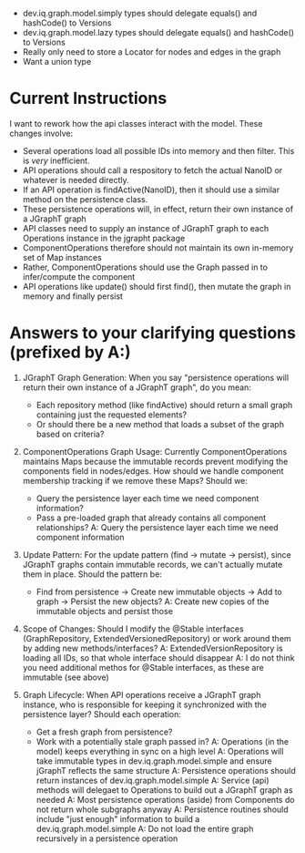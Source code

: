
- dev.iq.graph.model.simply types should delegate equals() and hashCode() to Versions
- dev.iq.graph.model.lazy types should delegate equals() and hashCode() to Versions
- Really only need to store a Locator for nodes and edges in the graph
- Want a union type 

# Current Instructions

I want to rework how the api classes interact with the model.  These changes involve:

- Several operations load all possible IDs into memory and then filter.  This is *very* inefficient.
- API operations should call a respository to fetch the actual NanoID or whatever is needed directly.
- If an API operation is findActive(NanoID), then it should use a similar method on the persistence class.
- These persistence operations will, in effect, return their own instance of a JGraphT graph
- API classes need to supply an instance of JGraphT graph to each Operations instance in the jgrapht package
- ComponentOperations therefore should not maintain its own in-memory set of Map instances
- Rather, ComponentOperations should use the Graph passed in to infer/compute the component
- API operations like update() should first find(), then mutate the graph in memory and finally persist

# Answers to your clarifying questions (prefixed by A:)

1. JGraphT Graph Generation: When you say "persistence operations will return their own
   instance of a JGraphT graph", do you mean:
    - Each repository method (like findActive) should return a small graph containing just the
      requested elements?
    - Or should there be a new method that loads a subset of the graph based on criteria?

2. ComponentOperations Graph Usage: Currently ComponentOperations maintains Maps because the
   immutable records prevent modifying the components field in nodes/edges. How should we handle
   component membership tracking if we remove these Maps? Should we:
    - Query the persistence layer each time we need component information?
    - Pass a pre-loaded graph that already contains all component relationships?
      A:  Query the persistence layer each time we need component information
3. Update Pattern: For the update pattern (find -> mutate -> persist), since JGraphT graphs
   contain immutable records, we can't actually mutate them in place. Should the pattern be:
    - Find from persistence -> Create new immutable objects -> Add to graph -> Persist the new
      objects?
      A:  Create new copies of the immutable objects and persist those
4. Scope of Changes: Should I modify the @Stable interfaces (GraphRepository,
   ExtendedVersionedRepository) or work around them by adding new methods/interfaces?
   A:  ExtendedVersionRepository is loading all IDs, so that whole interface should disappear
   A:  I do not think you need additional methos for @Stable interfaces, as these are immutable (see above)
5. Graph Lifecycle: When API operations receive a JGraphT graph instance, who is responsible
   for keeping it synchronized with the persistence layer? Should each operation:
    - Get a fresh graph from persistence?
    - Work with a potentially stale graph passed in?
      A:  Operations (in the model) keeps everything in sync on a high level
      A:  Operations will take immutable types in dev.iq.graph.model.simple and ensure jGraphT reflects the same structure
      A:  Persistence operations should return instances of dev.iq.graph.model.simple
      A:  Service (api) methods will delegaet to Operations to build out a JGraphT graph as needed
      A:  Most persistence operations (aside) from Components do not return whole subgraphs anyway
      A:  Persistence routines should include "just enough" information to build a dev.iq.graph.model.simple
      A:  Do not load the entire graph recursively in a persistence operation